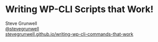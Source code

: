 # Writing WP-CLI Scripts that Work!

Steve Grunwell<br>
[@stevegrunwell](https://twitter.com/stevegrunwell)<br>
[stevegrunwell.github.io/writing-wp-cli-commands-that-work](http://stevegrunwell.github.io/writing-wp-cli-commands-that-work)
